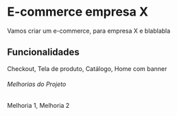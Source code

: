 # E-commerce empresa X

Vamos criar um e-commerce, para empresa X e blablabla

## Funcionalidades

Checkout, Tela de produto, Catálogo, Home com banner

###### Melhorias do Projeto

Melhoria 1, Melhoria 2